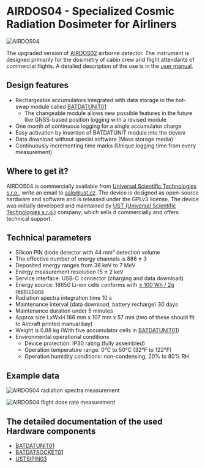 # AIRDOS04 - Specialized Cosmic Radiation Dosimeter for Airliners

![AIRDOS04](doc/img/AIRDOS04.jpg)

The upgraded version of [AIRDOS02](https://github.com/UniversalScientificTechnologies/AIRDOS02) airborne detector. The instrument is designed primarily for the dosimetry of cabin crew and flight attendants of commercial flights. A detailed description of the use is in the [user manual](https://docs.dos.ust.cz/airdos/AIRDOS04).

## Design features 

  - Rechargeable accumulators integrated with data storage in the hot-swap module called [BATDATUNIT01](https://docs.dos.ust.cz/airdos/BATDATUNIT01)
    - The changeable module allows new possible features in the future like GNSS-based position logging with a revised module 
  - One month of continuous logging for a single accumulator charge
  - Easy activation by insertion of BATDATUNIT module into the device
  - Data download without special software (Mass storage media)
  - Continuously incrementing time marks (Unique logging time from every measurement) 

## Where to get it?

AIRDOS04 is commercially available from [Universal Scientific Technologies s.r.o.](https://www.ust.cz/), write an email to sale@ust.cz.
The device is designed as open-source hardware and software and is released under the GPLv3 license. The device was initially developed and maintained by [UST (Universal Scientific Technologies s.r.o.)](https://www.ust.cz) company, which sells it commercially and offers technical support.

## Technical parameters

  * Silicon PIN diode detector with 44 mm³ detection volume
  * The effective number of energy channels is 886 ± 3
  * Deposited energy ranges from 36 keV to 7 MeV
  * Energy measurement resolution 15 ± 2 keV
  * Service interface:  USB-C connector (charging and data download)
  * Energy source: 18650 Li-ion cells conforms with [≤ 100 Wh / 2g restrictions](https://www.iata.org/contentassets/6fea26dd84d24b26a7a1fd5788561d6e/passenger-lithium-battery.pdf)
  * Radiation spectra integration time 10 s
  * Maintenance interval (data download, battery recharge)  30 days
  * Maintenance duration under 5 minutes
  * Approx size LxWxH 166 mm x 107 mm x 57 mm (two  of these should fit to Aircraft printed manual bay)
  * Weight is 0.88 kg (With five accumulator cells in [BATDATUNIT01](https://github.com/mlab-modules/BATDATUNIT01))
  * Environmental operational conditions
    * Device protection: IP30 rating (fully assembled)
    * Operation temperature range: 0°C to 50°C (32°F to 122°F)
    * Operation humidity conditions: non-condensing, 20% to 80% RH


## Example data


![AIRDOS04 radiation spectra measurement](doc/img/AIRDOS04_radiation_spectra.png)


![AIRDOS04 flight dose rate measurement](doc/img/AIRDOS04_doserate.png)


## The detailed documentation of the used Hardware components

  * [BATDATUNIT01](https://github.com/mlab-modules/BATDATUNIT01)
  * [BATDATSOCKET01](https://github.com/mlab-modules/BATDATSOCKET01)
  * [USTSIPIN03](https://github.com/ust-modules/USTSIPIN03)
